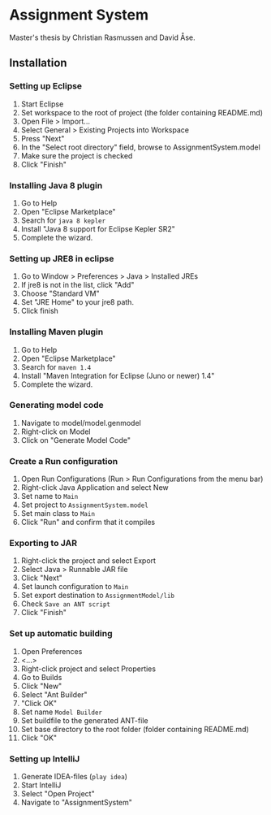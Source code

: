 # Assignment System

Master's thesis by Christian Rasmussen and David Åse.

## Installation

### Setting up Eclipse

1. Start Eclipse
2. Set workspace to the root of project (the folder containing README.md)
3. Open File > Import...
4. Select General > Existing Projects into Workspace
5. Press "Next"
6. In the "Select root directory" field, browse to AssignmentSystem.model
7. Make sure the project is checked
8. Click "Finish"

### Installing Java 8 plugin

1. Go to Help
2. Open "Eclipse Marketplace"
3. Search for ```java 8 kepler```
4. Install "Java 8 support for Eclipse Kepler SR2"
5. Complete the wizard.

### Setting up JRE8 in eclipse
1. Go to Window > Preferences > Java > Installed JREs
2. If jre8 is not in the list, click "Add"
3. Choose "Standard VM"
4. Set "JRE Home" to your jre8 path. 
5. Click finish

### Installing Maven plugin

1. Go to Help
2. Open "Eclipse Marketplace"
3. Search for ```maven 1.4```
4. Install "Maven Integration for Eclipse (Juno or newer) 1.4"
5. Complete the wizard.

### Generating model code

1. Navigate to model/model.genmodel
2. Right-click on Model
3. Click on "Generate Model Code"

### Create a Run configuration

1. Open Run Configurations (Run > Run Configurations from the menu bar)
2. Right-click Java Application and select New
3. Set name to ```Main```
4. Set project to ```AssignmentSystem.model```
5. Set main class to ```Main```
6. Click "Run" and confirm that it compiles

### Exporting to JAR

1. Right-click the project and select Export
2. Select Java > Runnable JAR file
3. Click "Next"
4. Set launch configuration to ```Main```
5. Set export destination to ```AssignmentModel/lib```
6. Check ```Save an ANT script```
7. Click "Finish"

### Set up automatic building

1. Open Preferences
2. <...>
3. Right-click project and select Properties
4. Go to Builds
5. Click "New"
6. Select "Ant Builder"
7. "Click OK"
8. Set name ```Model Builder```
9. Set buildfile to the generated ANT-file
10. Set base directory to the root folder (folder containing README.md)
11. Click "OK"

### Setting up IntelliJ

1. Generate IDEA-files (```play idea```)
2. Start IntelliJ
3. Select "Open Project"
4. Navigate to "AssignmentSystem"
